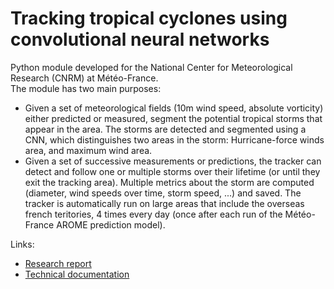 # Tracking tropical cyclones using convolutional neural networks
Python module developed for the National Center for Meteorological Research (CNRM) at Météo-France.  
The module has two main purposes:
* Given a set of meteorological fields (10m wind speed, absolute vorticity) either predicted or measured, segment the potential tropical storms that appear in the area. The storms are detected and segmented using a CNN, which distinguishes two areas in the storm: Hurricane-force winds area, and maximum wind area.  
* Given a set of successive measurements or predictions, the tracker can detect and follow one or multiple storms over their lifetime (or until they exit the tracking area). Multiple metrics about the storm are computed (diameter, wind speeds over time, storm speed, ...) and saved.
The tracker is automatically run on large areas that include the overseas french teritories, 4 times every day (once after each run of the Météo-France AROME prediction model).

Links:  
* [Research report](https://drive.google.com/file/d/1SL73fDTFPldXWgjgg6K_IH3RSvviSIPW/view?usp=sharing)  
* [Technical documentation](https://drive.google.com/file/d/1Brsmwe395oCYrfbfB6jH6GeuFDoHhZRs/view?usp=sharing)
